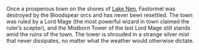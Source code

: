 Once a prosperous town on the shores of [Lake Nen](https://tahlequahpointsoflight.fandom.com/wiki/Lake_Nen "Lake Nen"), Fastormel was destroyed by the Bloodspear orcs and has never been resettled. The town was ruled by a Lord Mage (the most powerful wizard in town claimed the ruler’s scepter), and the Mistborn Tower of the last Lord Mage still stands amid the ruins of the town. The tower is shrouded in a strange silver mist that never dissipates, no matter what the weather would otherwise dictate.